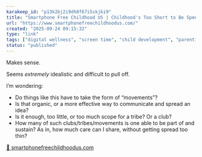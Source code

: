 ```yaml
---
karakeep_id: "p13k2bj2i9dh0f67i5skjki9"
title: "Smartphone Free Childhood US | Childhood's Too Short to Be Spent on a Smartphone"
url: "https://www.smartphonefreechildhoodus.com/"
created: "2025-09-24 09:15:32"
type: "link"
tags: ["digital wellness", "screen time", "child development", "parenting", "Education"]
status: "published"
---
```

Makes sense. 

Seems _extremely_ idealistic and difficult to pull off. 

I’m wondering: 
- Do things like this have to take the form of “movements”?
- Is that organic, or a more effective way to communicate and spread an idea?
- Is it enough, too little, or too much scope for a tribe? Or a club?
- How many of such clubs/tribes/movements is one able to be part of and sustain? As in, how much care can I share, without getting spread too thin?

[🔗 smartphonefreechildhoodus.com](https://www.smartphonefreechildhoodus.com/)